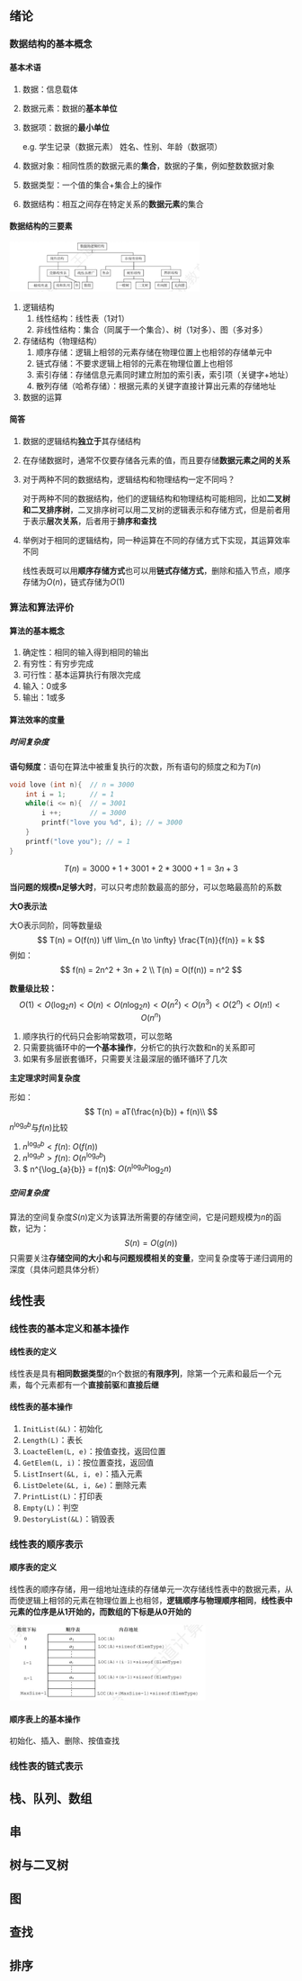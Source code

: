 ## 绪论

### 数据结构的基本概念

#### 基本术语

1. 数据：信息载体

2. 数据元素：数据的**基本单位**

3. 数据项：数据的**最小单位**

    e.g. 学生记录（数据元素） 姓名、性别、年龄（数据项）

4. 数据对象：相同性质的数据元素的**集合**，数据的子集，例如整数数据对象

5. 数据类型：一个值的集合+集合上的操作

6. 数据结构：相互之间存在特定关系的**数据元素**的集合

#### 数据结构的三要素

<img src="./.assets/image-20240219115355585.png" alt="image-20240219115355585" style="zoom:33%;" />

1. 逻辑结构
    1. 线性结构：线性表（1对1）
    2. 非线性结构：集合（同属于一个集合）、树（1对多）、图（多对多）
2. 存储结构（物理结构）
    1. 顺序存储：逻辑上相邻的元素存储在物理位置上也相邻的存储单元中
    2. 链式存储：不要求逻辑上相邻的元素在物理位置上也相邻
    3. 索引存储：存储信息元素同时建立附加的索引表，索引项（关键字+地址）
    4. 散列存储（哈希存储）：根据元素的关键字直接计算出元素的存储地址
3. 数据的运算

#### 简答

1. 数据的逻辑结构**独立于**其存储结构

2. 在存储数据时，通常不仅要存储各元素的值，而且要存储**数据元素之间的关系**

3. 对于两种不同的数据结构，逻辑结构和物理结构一定不同吗？

    对于两种不同的数据结构，他们的逻辑结构和物理结构可能相同，比如**二叉树和二叉排序树**，二叉排序树可以用二叉树的逻辑表示和存储方式，但是前者用于表示**层次关系**，后者用于**排序和查找**

4. 举例对于相同的逻辑结构，同一种运算在不同的存储方式下实现，其运算效率不同

    线性表既可以用**顺序存储方式**也可以用**链式存储方式**，删除和插入节点，顺序存储为$O(n)$，链式存储为$O(1)$

    

### 算法和算法评价

#### 算法的基本概念

1. 确定性：相同的输入得到相同的输出
2. 有穷性：有穷步完成
3. 可行性：基本运算执行有限次完成
4. 输入：0或多
5. 输出：1或多

#### 算法效率的度量

##### 时间复杂度

**语句频度**：语句在算法中被重复执行的次数，所有语句的频度之和为$T(n)$

```C++
void love (int n){  // n = 3000
    int i = 1;      // = 1
    while(i <= n){  // = 3001
        i ++;       // = 3000
        printf("love you %d", i); // = 3000
    }
    printf("love you"); // = 1
}
```

$$
T(n)= 3000 + 1 + 3001 + 2 * 3000 + 1 = 3n + 3
$$

**当问题的规模n足够大时**，可以只考虑阶数最高的部分，可以忽略最高阶的系数

**大O表示法**

大O表示同阶，同等数量级
$$
T(n) = O(f(n)) \iff \lim_{n \to \infty} \frac{T(n)}{f(n)} = k
$$
例如：
$$
f(n) = 2n^2 + 3n + 2 \\
T(n) = O(f(n)) = n^2
$$


**数量级比较：**
$$
O(1) \lt O(\log_2{n}) \lt O(n) \lt O(n\log_2{n}) \lt O(n^2) \lt O(n^3) \lt O(2^n) \lt O(n!) \lt O(n^n)
$$

1. 顺序执行的代码只会影响常数项，可以忽略
2. 只需要挑循环中的**一个基本操作**，分析它的执行次数和n的关系即可
3. 如果有多层嵌套循环，只需要关注最深层的循环循环了几次

**主定理求时间复杂度**

形如：
$$
T(n) = aT(\frac{n}{b}) + f(n)\\
$$
$n^{\log_{a}{b}}$与$f(n)$比较

1. $n^{\log_{a}{b}} \lt f(n)$: $O(f(n))$
2. $n^{\log_{a}{b}} \gt f(n)$: $O(n^{\log_{a}{b}})$
3. $ n^{\log_{a}{b}} = f(n)$: $O(n^{\log_{a}{b}}\log_2{n})$




##### 空间复杂度

算法的空间复杂度$S(n)$定义为该算法所需要的存储空间，它是问题规模为$n$的函数，记为：
$$
S(n) = O(g(n))
$$
只需要关注**存储空间的大小和与问题规模相关的变量**，空间复杂度等于递归调用的深度（具体问题具体分析）



## 线性表

### 线性表的基本定义和基本操作

#### 线性表的定义

线性表是具有**相同数据类型**的n个数据的**有限序列**，除第一个元素和最后一个元素，每个元素都有一个**直接前驱**和**直接后继**

#### 线性表的基本操作

1. `InitList(&L)`：初始化
2. `Length(L)`：表长
3. `LoacteElem(L, e)`：按值查找，返回位置
4. `GetElem(L, i)`：按位置查找，返回值
5. `ListInsert(&L, i, e)`：插入元素
6. `ListDelete(&L, i, &e)`：删除元素
7. `PrintList(L)`：打印表
8. `Empty(L)`：判空
9. `DestoryList(&L)`：销毁表

### 线性表的顺序表示

#### 顺序表的定义

线性表的顺序存储，用一组地址连续的存储单元一次存储线性表中的数据元素，从而使逻辑上相邻的元素在物理位置上也相邻，**逻辑顺序与物理顺序相同**，**线性表中元素的位序是从1开始的，而数组的下标是从0开始的**

<img src="./.assets/image-20240301151044487.png" alt="image-20240301151044487" style="zoom:50%;" />

#### 顺序表上的基本操作

初始化、插入、删除、按值查找

### 线性表的链式表示

## 栈、队列、数组

## 串

## 树与二叉树

## 图

## 查找

## 排序



# 
